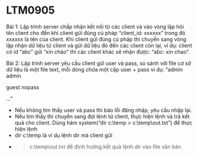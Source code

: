 # LTM0905

Bài 1: Lập trình server chấp nhận kết nối từ các client và vào vòng lặp hỏi tên client cho đến khi client gửi đúng cú pháp “client_id: xxxxxx” trong đó xxxxxx là tên của client.
Khi client gửi đúng cú pháp thì chuyển sang vòng lặp nhận dữ liệu từ client và gửi dữ liệu đó đến các client còn lại, ví dụ: client có id “abc” gửi “xin chào” thì các client khác sẽ nhận được: “abc: xin chao”.

Bài 2: Lập trình server yêu cầu client gửi user và pass, so sánh với file cơ sở dữ liệu là một file text, mỗi dòng chứa một cặp user + pass ví dụ:
“admin admin

guest nopass

…”

+ Nếu không tìm thấy user và pass thì báo lỗi đăng nhập, yêu cầu nhập lại.
+ Nếu tìm thấy thì chuyển sang đợi lệnh từ client, thực hiện lệnh và trả kết quả cho client.
Dùng hàm system(“dir c:\temp > c:\\temp\\out.txt”) để thực hiện lệnh
+ dir c:\temp là ví dụ lệnh dir mà client gửi
+ > c:\\temp\\out.txt để định hướng kết quả lệnh dir vào file văn bản
